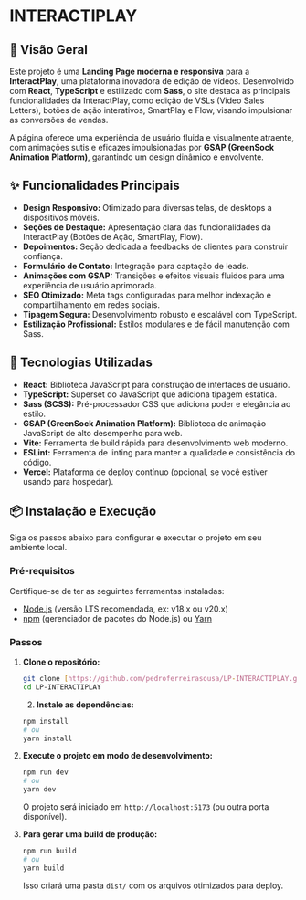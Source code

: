 # INTERACTIPLAY


## 🌟 Visão Geral

Este projeto é uma **Landing Page moderna e responsiva** para a **InteractPlay**, uma plataforma inovadora de edição de vídeos. Desenvolvido com **React**, **TypeScript** e estilizado com **Sass**, o site destaca as principais funcionalidades da InteractPlay, como edição de VSLs (Video Sales Letters), botões de ação interativos, SmartPlay e Flow, visando impulsionar as conversões de vendas.

A página oferece uma experiência de usuário fluida e visualmente atraente, com animações sutis e eficazes impulsionadas por **GSAP (GreenSock Animation Platform)**, garantindo um design dinâmico e envolvente.

## ✨ Funcionalidades Principais

* **Design Responsivo:** Otimizado para diversas telas, de desktops a dispositivos móveis.
* **Seções de Destaque:** Apresentação clara das funcionalidades da InteractPlay (Botões de Ação, SmartPlay, Flow).
* **Depoimentos:** Seção dedicada a feedbacks de clientes para construir confiança.
* **Formulário de Contato:** Integração para captação de leads.
* **Animações com GSAP:** Transições e efeitos visuais fluidos para uma experiência de usuário aprimorada.
* **SEO Otimizado:** Meta tags configuradas para melhor indexação e compartilhamento em redes sociais.
* **Tipagem Segura:** Desenvolvimento robusto e escalável com TypeScript.
* **Estilização Profissional:** Estilos modulares e de fácil manutenção com Sass.

## 🚀 Tecnologias Utilizadas

* **React:** Biblioteca JavaScript para construção de interfaces de usuário.
* **TypeScript:** Superset do JavaScript que adiciona tipagem estática.
* **Sass (SCSS):** Pré-processador CSS que adiciona poder e elegância ao estilo.
* **GSAP (GreenSock Animation Platform):** Biblioteca de animação JavaScript de alto desempenho para web.
* **Vite:** Ferramenta de build rápida para desenvolvimento web moderno.
* **ESLint:** Ferramenta de linting para manter a qualidade e consistência do código.
* **Vercel:** Plataforma de deploy contínuo (opcional, se você estiver usando para hospedar).

## 📦 Instalação e Execução

Siga os passos abaixo para configurar e executar o projeto em seu ambiente local.

### **Pré-requisitos**

Certifique-se de ter as seguintes ferramentas instaladas:

* [Node.js](https://nodejs.org/en/) (versão LTS recomendada, ex: v18.x ou v20.x)
* [npm](https://www.npmjs.com/) (gerenciador de pacotes do Node.js) ou [Yarn](https://yarnpkg.com/)

### **Passos**

1.  **Clone o repositório:**
    ```bash
    git clone [https://github.com/pedroferreirasousa/LP-INTERACTIPLAY.git](https://github.com/pedroferreirasousa/LP-INTERACTIPLAY.git)
    cd LP-INTERACTIPLAY
    ```
    2.  **Instale as dependências:**
    ```bash
    npm install
    # ou
    yarn install
    ```

3.  **Execute o projeto em modo de desenvolvimento:**
    ```bash
    npm run dev
    # ou
    yarn dev
    ```
    O projeto será iniciado em `http://localhost:5173` (ou outra porta disponível).

4.  **Para gerar uma build de produção:**
    ```bash
    npm run build
    # ou
    yarn build
    ```
    Isso criará uma pasta `dist/` com os arquivos otimizados para deploy.

